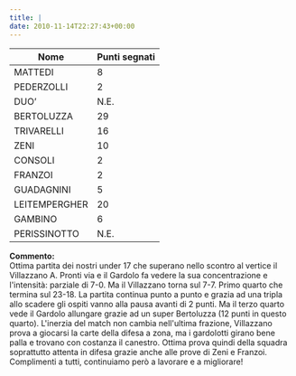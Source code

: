 ```yaml
---
title: |
date: 2010-11-14T22:27:43+00:00
---
```

| **Nome** | **Punti segnati** |
| -------- | ----------------- |
| MATTEDI | 8 |
| PEDERZOLLI | 2 |
| DUO’ | N.E. |
| BERTOLUZZA | 29 |
| TRIVARELLI | 16 |
| ZENI | 10 |
| CONSOLI | 2 |
| FRANZOI | 2 |
| GUADAGNINI | 5 |
| LEITEMPERGHER | 20 |
| GAMBINO | 6 |
| PERISSINOTTO | N.E. |

**Commento:**  
Ottima partita dei nostri under 17 che superano nello scontro al vertice il Villazzano A. Pronti via e il Gardolo fa vedere la sua concentrazione e l'intensità: parziale di 7-0. Ma il Villazzano torna sul 7-7. Primo quarto che termina sul 23-18. La partita continua punto a punto e grazia ad una tripla allo scadere gli ospiti vanno alla pausa avanti di 2 punti. Ma il terzo quarto vede il Gardolo allungare grazie ad un super Bertoluzza (12 punti in questo quarto). L'inerzia del match non cambia nell'ultima frazione, Villazzano prova a giocarsi la carte della difesa a zona, ma i gardolotti girano bene palla e trovano con costanza il canestro. Ottima prova quindi della squadra soprattutto attenta in difesa grazie anche alle prove di Zeni e Franzoi. Complimenti a tutti, continuiamo però a lavorare e a migliorare!
